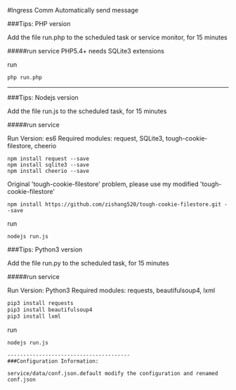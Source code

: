 #Ingress Comm Automatically send message

###Tips: PHP version



Add the file run.php to the scheduled task or service monitor, for 15 minutes

#####run service
PHP5.4+ needs SQLite3 extensions

run

```php
php run.php
```

---------------------------------------
###Tips: Nodejs version

Add the file run.js to the scheduled task, for 15 minutes

#####run service

Run Version: es6
Required modules: request, SQLite3, tough-cookie-filestore, cheerio

```npm
npm install request --save
npm install sqlite3 --save
npm install cheerio --save
```

Original 'tough-cookie-filestore' problem, please use my modified 'tough-cookie-filestore'

```npm
npm install https://github.com/zishang520/tough-cookie-filestore.git --save
```

run

```nodejs
nodejs run.js
```

###Tips: Python3 version

Add the file run.py to the scheduled task, for 15 minutes

#####run service

Run Version: Python3
Required modules: requests, beautifulsoup4, lxml

```python
pip3 install requests
pip3 install beautifulsoup4
pip3 install lxml
```

run

```nodejs
nodejs run.js

---------------------------------------
###Configuration Information:

service/data/conf.json.default modify the configuration and renamed conf.json